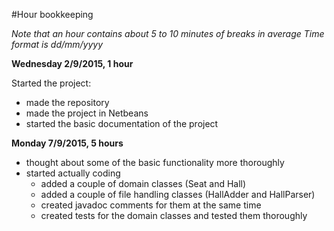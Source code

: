 #Hour bookkeeping

*Note that an hour contains about 5 to 10 minutes of breaks in average*
*Time format is dd/mm/yyyy*

**Wednesday 2/9/2015, 1 hour**

Started the project: 
- made the repository
- made the project in Netbeans
- started the basic documentation of the project

**Monday 7/9/2015, 5 hours**

- thought about some of the basic functionality more thoroughly
- started actually coding
  - added a couple of domain classes (Seat and Hall)
  - added a couple of file handling classes (HallAdder and HallParser)
  - created javadoc comments for them at the same time
  - created tests for the domain classes and tested them thoroughly

